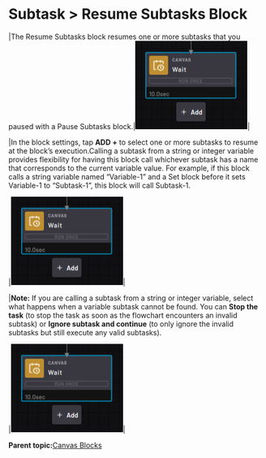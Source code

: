 # Subtask \> Resume Subtasks Block

|The Resume Subtasks block resumes one or more subtasks that you paused with a Pause Subtasks block.|![](../Images/TaskCanvasBlockGlossary/Canvas-Block-Wait.png)|

|In the block settings, tap **ADD +** to select one or more subtasks to resume at the block’s execution.Calling a subtask from a string or integer variable provides flexibility for having this block call whichever subtask has a name that corresponds to the current variable value. For example, if this block calls a string variable named “Variable-1” and a Set block before it sets Variable-1 to “Subtask-1”, this block will call Subtask-1.

|![](../Images/TaskCanvasBlockGlossary/Canvas-Block-Wait.png)|

|**Note:** If you are calling a subtask from a string or integer variable, select what happens when a variable subtask cannot be found. You can **Stop the task** \(to stop the task as soon as the flowchart encounters an invalid subtask\) or **Ignore subtask and continue** \(to only ignore the invalid subtasks but still execute any valid subtasks\).

|![](../Images/TaskCanvasBlockGlossary/Canvas-Block-Wait.png)|

**Parent topic:**[Canvas Blocks](../TaskCanvasBlockGlossary/Canvas-Overview.md)

